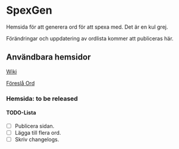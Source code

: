 # SpexGen

Hemsida för att generera ord för att spexa med. 
Det är en kul grej. 

Förändringar och uppdatering av ordlista kommer att publiceras här. 

## Användbara hemsidor
[Wiki](https://github.com/FredrikJansson/SpexGen/wiki/SpexGen-Wiki)

[Föreslå Ord](https://github.com/FredrikJansson/SpexGen/wiki/Hur-föreslår-man-ord%3F)

### Hemsida: **to be released**

#### __TODO-Lista__
- [ ] Publicera sidan. 
- [ ] Lägga till flera ord. 
- [ ] Skriv changelogs. 
